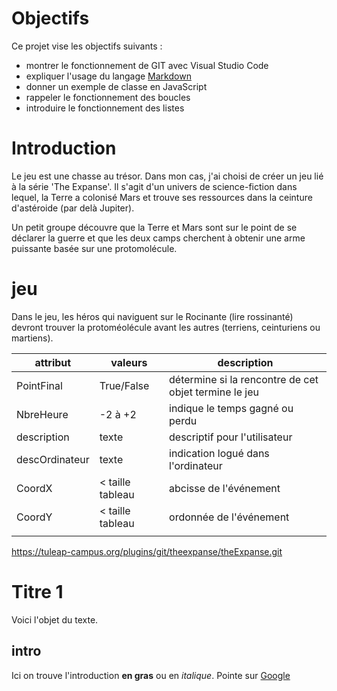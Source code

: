 # Objectifs
Ce projet vise les objectifs suivants :
* montrer le fonctionnement de GIT avec Visual Studio Code
* expliquer l'usage du langage [Markdown](https://www.markdownguide.org/)
* donner un exemple de classe en JavaScript
* rappeler le fonctionnement des boucles
* introduire le fonctionnement des listes

# Introduction
Le jeu est une chasse au trésor. Dans mon cas, j'ai choisi de créer un jeu lié à la série 'The Expanse'.
Il s'agit d'un univers de science-fiction dans lequel, la Terre a colonisé Mars et trouve ses ressources dans la ceinture d'astéroide (par delà Jupiter).

Un petit groupe découvre que la Terre et Mars sont sur le point de se déclarer la guerre et que les deux camps cherchent à obtenir une arme puissante basée sur une protomolécule.

# jeu
Dans le jeu, les héros qui naviguent sur le Rocinante (lire rossinanté) devront trouver la protoméolécule avant les autres (terriens, ceinturiens ou martiens).

|attribut|valeurs|description|
|---|---|---|
|PointFinal|True/False|détermine si la rencontre de cet objet termine le jeu|
|NbreHeure|-2 à +2|indique le temps gagné ou perdu|
|description|texte|descriptif pour l'utilisateur|
|descOrdinateur|texte|indication logué dans l'ordinateur|
|CoordX|< taille tableau|abcisse de l'événement|
|CoordY|< taille tableau|ordonnée de l'événement|
||||


https://tuleap-campus.org/plugins/git/theexpanse/theExpanse.git

# Titre 1
Voici l'objet du texte.
## intro
Ici on trouve l'introduction **en gras** ou en *italique*.
Pointe sur [Google](https://www.google.fr)

